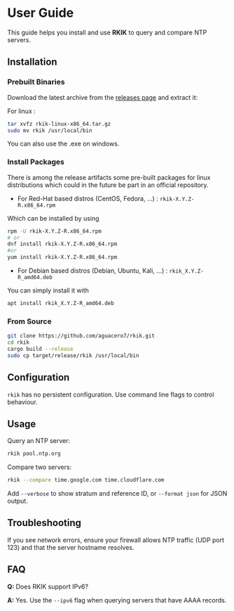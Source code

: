 # User Guide

This guide helps you install and use **RKIK** to query and compare NTP servers.

## Installation

### Prebuilt Binaries

Download the latest archive from the [releases page](https://github.com/aguacero7/rkik/releases/latest) and extract it:

For linux :
```bash
tar xvfz rkik-linux-x86_64.tar.gz
sudo mv rkik /usr/local/bin
```

You can also use the .exe on windows.

### Install Packages
There is among the release artifacts some pre-built packages for linux distributions which could in the future be part 
in an official repository.

- For Red-Hat based distros (CentOS, Fedora, ...) : `rkik-X.Y.Z-R.x86_64.rpm `

Which can be installed by using
```bash
rpm -U rkik-X.Y.Z-R.x86_64.rpm
# or 
dnf install rkik-X.Y.Z-R.x86_64.rpm
#or 
yum install rkik-X.Y.Z-R.x86_64.rpm
```

- For Debian based distros (Debian, Ubuntu, Kali, ...) : `rkik_X.Y.Z-R_amd64.deb `

You can simply install it with 
```bash
apt install rkik_X.Y.Z-R_amd64.deb
```
### From Source

```bash
git clone https://github.com/aguacero7/rkik.git
cd rkik
cargo build --release
sudo cp target/release/rkik /usr/local/bin
```

## Configuration

`rkik` has no persistent configuration. Use command line flags to control behaviour.

## Usage

Query an NTP server:

```bash
rkik pool.ntp.org
```

Compare two servers:

```bash
rkik --compare time.google.com time.cloudflare.com
```

Add `--verbose` to show stratum and reference ID, or `--format json` for JSON output.

## Troubleshooting

If you see network errors, ensure your firewall allows NTP traffic (UDP port 123) and that the server hostname resolves.

## FAQ

**Q:** Does RKIK support IPv6?

**A:** Yes. Use the `--ipv6` flag when querying servers that have AAAA records.

